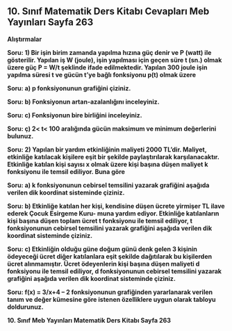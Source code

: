 ## 10. Sınıf Matematik Ders Kitabı Cevapları Meb Yayınları Sayfa 263

**Alıştırmalar**

**Soru: 1) Bir işin birim zamanda yapılma hızına güç denir ve P (watt) ile gösterilir. Yapılan iş W (joule), işin yapılması için geçen süre t (sn.) olmak üzere güç P = W/t şeklinde ifade edilmektedir. Yapılan 300 joule işin yapılma süresi t ve gücün t’ye bağlı fonksiyonu p(t) olmak üzere**

**Soru: a) p fonksiyonunun grafiğini çiziniz.**

**Soru: b) Fonksiyonun artan-azalanlığını inceleyiniz.**

**Soru: c) Fonksiyonun bire birliğini inceleyiniz.**

**Soru: ç) 2< t< 100 aralığında gücün maksimum ve minimum değerlerini bulunuz.**

**Soru: 2) Yapılan bir yardım etkinliğinin maliyeti 2000 TL’dir. Maliyet, etkinliğe katılacak kişilere eşit bir şekilde paylaştırılarak karşılanacaktır. Etkinliğe katılan kişi sayısı x olmak üzere kişi başına düşen maliyet k fonksiyonu ile temsil ediliyor. Buna göre**

**Soru: a) k fonksiyonunun cebirsel temsilini yazarak grafiğini aşağıda verilen dik koordinat sisteminde çiziniz.**

**Soru: b) Etkinliğe katılan her kişi, kendisine düşen ücrete yirmişer TL ilave ederek Çocuk Esirgeme Kuru- muna yardım ediyor. Etkinliğe katılanların kişi başına düşen toplam ücret t fonksiyonu ile temsil ediliyor, t fonksiyonunun cebirsel temsilini yazarak grafiğini aşağıda verilen dik koordinat sisteminde çiziniz.**

**Soru: c) Etkinliğin olduğu güne doğum günü denk gelen 3 kişinin ödeyeceği ücret diğer katılanlara eşit şekilde dağıtılarak bu kişilerden ücret alınmamıştır. Ücret ödeyenlerin kişi başına düşen maliyeti d fonksiyonu ile temsil ediliyor, d fonksiyonunun cebirsel temsilini yazarak grafiğini aşağıda verilen dik koordinat sisteminde çiziniz.**

**Soru: f(x) = 3/x+4 – 2 fonksiyonunun grafiğinden yararlanarak verilen tanım ve değer kümesine göre istenen özelliklere uygun olarak tabloyu doldurunuz.**

**10. Sınıf Meb Yayınları Matematik Ders Kitabı Sayfa 263**